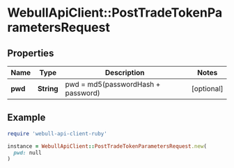 # WebullApiClient::PostTradeTokenParametersRequest

## Properties

| Name | Type | Description | Notes |
| ---- | ---- | ----------- | ----- |
| **pwd** | **String** | pwd &#x3D; md5(passwordHash + password) | [optional] |

## Example

```ruby
require 'webull-api-client-ruby'

instance = WebullApiClient::PostTradeTokenParametersRequest.new(
  pwd: null
)
```

